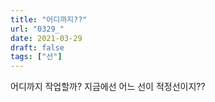 ```yaml
---
title: "어디까지??"
url: "0329_"
date: 2021-03-29
draft: false
tags: ["선"]
---
```

어디까지 작업할까? 지금에선 어느 선이 적정선이지??
